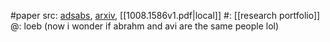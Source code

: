 #paper 
src: [adsabs](https://ui.adsabs.harvard.edu/abs/2010arXiv1008.1586L/abstract), [arxiv](https://arxiv.org/abs/1008.1586v1), [[1008.1586v1.pdf|local]] 
#: [[research portfolio]]
@: loeb (now i wonder if abrahm and avi are the same people lol)

